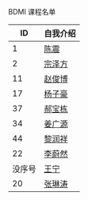 BDMI 课程名单

|  ID   |   自我介绍  |
| ----  | --------  |
|   1   |   [陈震](cz.md)        |
|   2   |   [宗泽方](zzf.md)        |
|   11 | [赵俊博](11.md)  |
| 17   | [杨子豪](17.md)  |
| 37 | [郝宝栋](37.md) |
|  34 | [姜广源](34.md)|
|  44   |   [黎润祥](44.md)
|  22 | [李蔚然](22.md)|
| 没序号 | [王宁](meixuhao.md) |
| 20  |[张琳涛](20.md)|
